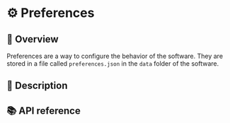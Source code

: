 # ⚙️ Preferences

## 📖 Overview

Preferences are a way to configure the behavior of the software. They are stored in a file called `preferences.json` in the `data` folder of the software.

## 📖 Description


## 📚 API reference

```{eval-rst}
